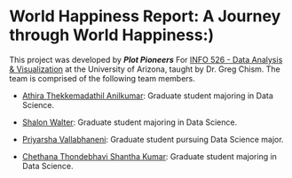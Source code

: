 # World Happiness Report: A Journey through World Happiness:)

This project was developed by ***Plot Pioneers*** For [INFO 526 - Data Analysis & Visualization](https://datavizaz.org/) at the University of Arizona, taught by Dr. Greg Chism. The team is comprised of the following team members.

-   [Athira Thekkemadathil Anilkumar](https://github.com/AthiraThekkemadathilAnilkumar): Graduate student majoring in Data Science.

-   [Shalon Walter](https://github.com/shalonwalter): Graduate student majoring in Data Science.

-   [Priyarsha Vallabhaneni](https://github.com/Priyarsha31): Graduate student pursuing Data Science major.

-   [Chethana Thondebhavi Shantha Kumar](https://github.com/Chethana-16): Graduate student majoring in Data Science.


